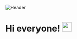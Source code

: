 ![Header](https://is5-ssl.mzstatic.com/image/thumb/Purple20/v4/ba/17/a1/ba17a1a7-9559-81dd-9f04-65ec45f48455/source/256x256bb.jpg)

# Hi everyone! <img src="https://raw.githubusercontent.com/MartinHeinz/MartinHeinz/master/wave.gif" width="30px">

